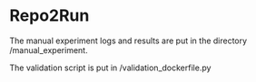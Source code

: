 # Repo2Run
The manual experiment logs and results are put in the directory /manual_experiment.

The validation script is put in /validation_dockerfile.py
